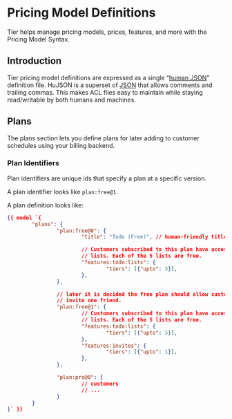 # Pricing Model Definitions

Tier helps manage pricing models, prices, features, and more with the Pricing
Model Syntax.

## Introduction

Tier pricing model definitions are expressed as a single “[human
JSON](https://github.com/tailscale/hujson)” definition file. HuJSON is a
superset of [JSON](https://www.json.org/json-en.html) that allows comments and
trailing commas. This makes ACL files easy to maintain while staying
read/writable by both humans and machines.

## Plans

The plans section lets you define plans for later adding to customer schedules
using your billing backend.

### Plan Identifiers

Plan identifiers are unique ids that specify a plan at a specific version.

A plan identifier looks like `plan:free@1`.

A plan definition looks like:

```json
{{ model `{
        "plans": {
                "plan:free@0": {
                        "title": "Todo (Free)", // human-friendly title

                        // Customers subscribed to this plan have access to 5
                        // lists. Each of the 5 lists are free.
                        "features:todo:lists": {
                                "tiers": [{"upto": 5}],
                        },
                },

                // later it is decided the free plan should allow customers to
                // invite one friend.
                "plan:free@1": {
                        // Customers subscribed to this plan have access to 5
                        // lists. Each of the 5 lists are free.
                        "features:todo:lists": {
                                "tiers": [{"upto": 5}],
                        },
                        "features:invites": {
                                "tiers": [{"upto": 1}],
                        },
                },

                "plan:pro@0": {
                        // customers
                        // ...
                }
        }
}` }}
```

